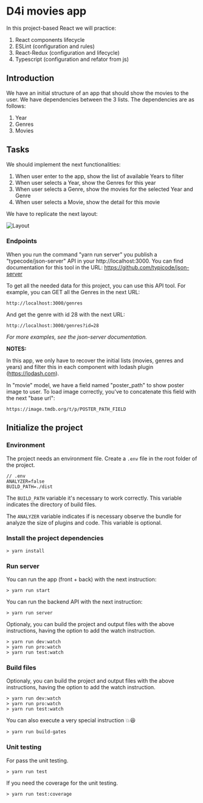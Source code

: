 # D4i movies app

In this project-based React we will practice:

1. React components lifecycle
2. ESLint (configuration and rules)
3. React-Redux (configuration and lifecycle)
4. Typescript (configuration and refator from js)

## Introduction

We have an initial structure of an app that should show the movies to the user. We have dependencies between the 3 lists. The dependencies are as follows:

1. Year
2. Genres
3. Movies

## Tasks

We should implement the next functionalities:

1. When user enter to the app, show the list of available Years to filter
2. When user selects a Year, show the Genres for this year
3. When user selects a Genre, show the movies for the selected Year and Genre
4. When user selects a Movie, show the detail for this movie

We have to replicate the next layout:

![Layout](https://github.com/maestre19/d4i-movies-app/blob/master/LayoutMoviesApp.jpg "Layout")

### Endpoints

When you run the command "yarn run server" you publish a "typecode/json-server" API in your http://localhost:3000.
You can find documentation for this tool in the URL: https://github.com/typicode/json-server

To get all the needed data for this project, you can use this API tool.
For example, you can GET all the Genres in the next URL:
```
http://localhost:3000/genres
```
And get the genre with id 28 with the next URL:
```
http://localhost:3000/genres?id=28
```
*For more examples, see the json-server documentation.*

**NOTES:**

In this app, we only have to recover the initial lists (movies, genres and years) and filter this in each component with lodash plugin (https://lodash.com).

In "movie" model, we have a field named "poster_path" to show poster image to user. To load image correctly, you've to concatenate this field with the next "base url":

```https://image.tmdb.org/t/p/POSTER_PATH_FIELD```

## Initialize the project

### Environment

The project needs an environment file. Create a `.env` file in the root folder of the project.

```
// .env
ANALYZER=false
BUILD_PATH=./dist
```

The `BUILD_PATH` variable it's necessary to work correctly.
This variable indicates the directory of build files.

The `ANALYZER` variable indicates if is necessary observe the bundle for analyze the size of plugins and code.
This variable is optional.

### Install the project dependencies
```
> yarn install
```

### Run server

You can run the app (front + back) with the next instruction:

```
> yarn run start
```

You can run the backend API with the next instruction:
```
> yarn run server
```

Optionaly, you can build the project and output files with the above instructions, having the option to add the watch instruction.

```
> yarn run dev:watch
> yarn run pro:watch
> yarn run test:watch
```
### Build files

Optionaly, you can build the project and output files with the above instructions, having the option to add the watch instruction.

```
> yarn run dev:watch
> yarn run pro:watch
> yarn run test:watch
```

You can also execute a very special instruction 💥😆 

```
> yarn run build-gates
```

### Unit testing
For pass the unit testing.

```
> yarn run test
```

If you need the coverage for the unit testing.
```
> yarn run test:coverage
```
